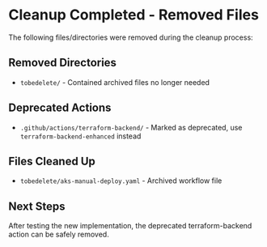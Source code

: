# Cleanup Completed - Removed Files

The following files/directories were removed during the cleanup process:

## Removed Directories
- `tobedelete/` - Contained archived files no longer needed

## Deprecated Actions
- `.github/actions/terraform-backend/` - Marked as deprecated, use `terraform-backend-enhanced` instead

## Files Cleaned Up
- `tobedelete/aks-manual-deploy.yaml` - Archived workflow file

## Next Steps
After testing the new implementation, the deprecated terraform-backend action can be safely removed.